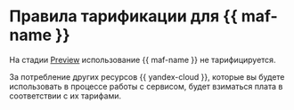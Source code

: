 # Правила тарификации для {{ maf-name }}

На стадии [Preview](../overview/concepts/launch-stages.md) использование {{ maf-name }} не тарифицируется.

За потребление других ресурсов {{ yandex-cloud }}, которые вы будете использовать в процессе работы с сервисом, будет взиматься плата в соответствии с их тарифами.
